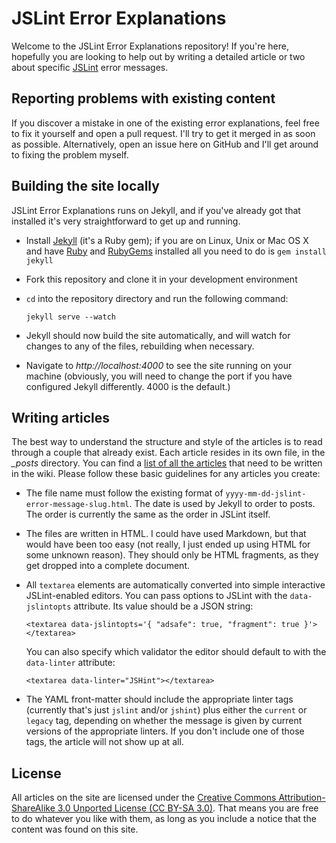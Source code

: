JSLint Error Explanations
=========================

Welcome to the JSLint Error Explanations repository! If you're here, hopefully you are looking to help out by writing a detailed article or two about specific [JSLint](http://www.jslint.com/) error messages.

## Reporting problems with existing content

If you discover a mistake in one of the existing error explanations, feel free to fix it yourself and open a pull request. I'll try to get it merged in as soon as possible. Alternatively, open an issue here on GitHub and I'll get around to fixing the problem myself.

## Building the site locally

JSLint Error Explanations runs on Jekyll, and if you've already got that installed it's very straightforward to get up and running.

 - Install [Jekyll](https://github.com/mojombo/jekyll) (it's a Ruby gem); if you are on Linux, Unix or Mac OS X and have [Ruby](http://www.ruby-lang.org/) and [RubyGems](http://rubygems.org/) installed all you need to do is `gem install jekyll`

 - Fork this repository and clone it in your development environment

 - `cd` into the repository directory and run the following command:

    `jekyll serve --watch`

 - Jekyll should now build the site automatically, and will watch for changes to any of the files, rebuilding when necessary.
 
 - Navigate to *http://localhost:4000* to see the site running on your machine (obviously, you will need to change the port if you have configured Jekyll differently. 4000 is the default.)

## Writing articles

The best way to understand the structure and style of the articles is to read through a couple that already exist. Each article resides in its own file, in the *_posts* directory. You can find a [list of all the articles](https://github.com/jamesallardice/jslint-error-explanations/wiki/List-of-pages-that-are-needed) that need to be written in the wiki. Please follow these basic guidelines for any articles you create:

 - The file name must follow the existing format of `yyyy-mm-dd-jslint-error-message-slug.html`. The date is used by Jekyll to order to posts. The order is currently the same as the order in JSLint itself.

 - The files are written in HTML. I could have used Markdown, but that would have been too easy (not really, I just ended up using HTML for some unknown reason). They should only be HTML fragments, as they get dropped into a complete document.

 - All `textarea` elements are automatically converted into simple interactive JSLint-enabled editors. You can pass options to JSLint with the `data-jslintopts` attribute. Its value should be a JSON string:

   `<textarea data-jslintopts='{ "adsafe": true, "fragment": true }'></textarea>`
   
   You can also specify which validator the editor should default to with the `data-linter` attribute:
   
   `<textarea data-linter="JSHint"></textarea>`

 - The YAML front-matter should include the appropriate linter tags (currently that's just `jslint` and/or `jshint`) plus either the `current` or `legacy` tag, depending on whether the message is given by current versions of the appropriate linters. If you don't include one of those tags, the article will not show up at all.

## License

All articles on the site are licensed under the <a href="http://creativecommons.org/licenses/by-sa/3.0/">Creative Commons Attribution-ShareAlike 3.0 Unported License (CC BY-SA 3.0)</a>. That means you are free to do whatever you like with them, as long as you include a notice that the content was found on this site.

